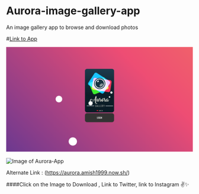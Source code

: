 # Aurora-image-gallery-app
An image gallery app to browse and download photos

#[Link to App](http://aurora99amish.b-cdn.net/)

![Image of Aurora-App](https://github.com/amish1999/Aurora-image-gallery-app/blob/master/Screenshot%20(144).png)

![Image of Aurora-App](https://github.com/amish1999/Aurora-image-gallery-app/blob/master/Screenshot%20(145).png)


Alternate Link : (https://aurora.amish1999.now.sh/)

####Click on the Image to Download , Link to Twitter, link to Instagram ✌✨
